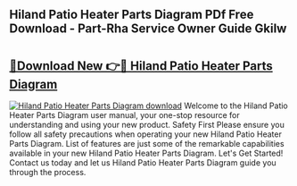 ## Hiland Patio Heater Parts Diagram PDf Free Download - Part-Rha Service Owner Guide GkiIw

# <h2><a href="http://dfk7vt.blite.top/?on=Hiland+Patio+Heater+Parts+Diagram">🔗Download New 👉🔴 Hiland Patio Heater Parts Diagram</a></h2>

[![Hiland Patio Heater Parts Diagram download](https://i.imgur.com/lujVjoI.png)](http://dfk7vt.blite.top/?on=Hiland+Patio+Heater+Parts+Diagram)
Welcome to the Hiland Patio Heater Parts Diagram user manual, your one-stop resource for understanding and using your new product. Safety First Please ensure you follow all safety precautions when operating your new Hiland Patio Heater Parts Diagram. List of features are just some of the remarkable capabilities available in your new Hiland Patio Heater Parts Diagram. Let's Get Started! Contact us today and let us Hiland Patio Heater Parts Diagram guide you through the process.
